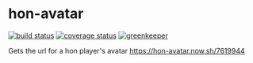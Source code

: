 # hon-avatar
[![build status][build-img]][build-url]
[![coverage status][coverage-img]][coverage-url]
[![greenkeeper][greenkeeper-image]][greenkeeper-url]

[build-img]: https://img.shields.io/travis/scttcper/hon-avatar.svg
[build-url]: https://travis-ci.org/scttcper/hon-avatar
[coverage-img]: https://codecov.io/gh/scttcper/hon-avatar/branch/master/graph/badge.svg
[coverage-url]: https://codecov.io/gh/scttcper/hon-avatar  
[greenkeeper-image]: https://badges.greenkeeper.io/scttcper/hon-avatar.svg
[greenkeeper-url]: https://greenkeeper.io/

Gets the url for a hon player's avatar
https://hon-avatar.now.sh/7619944
